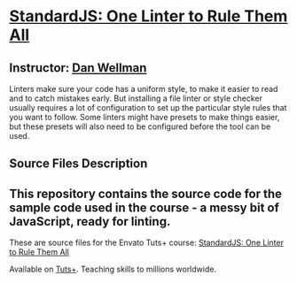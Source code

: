 # [StandardJS: One Linter to Rule Them All][published url]
## Instructor: [Dan Wellman][instructor url]


Linters make sure your code has a uniform style, to make it easier to read and to catch mistakes early. But installing a file linter or style checker usually requires a lot of configuration to set up the particular style rules that you want to follow. Some linters might have presets to make things easier, but these presets will also need to be configured before the tool can be used.


## Source Files Description


This repository contains the source code for the sample code used in the course - a messy bit of JavaScript, ready for linting.
------

These are source files for the Envato Tuts+ course: [StandardJS: One Linter to Rule Them All][published url]

Available on [Tuts+](https://tutsplus.com). Teaching skills to millions worldwide.

[published url]: https://code.tutsplus.com/courses/standardjs:-one-linter-to-rule-them-all
[instructor url]: https://tutsplus.com/authors/dan-wellman
